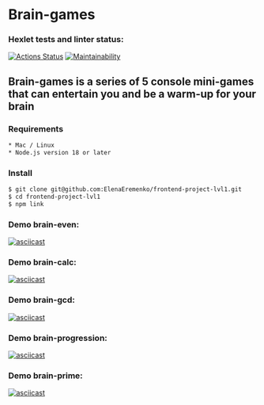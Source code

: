 # Brain-games

### Hexlet tests and linter status:

[![Actions Status](https://github.com/ElenaEremenko/frontend-project-lvl1/workflows/hexlet-check/badge.svg)](https://github.com/ElenaEremenko/frontend-project-lvl1/actions)
[![Maintainability](https://api.codeclimate.com/v1/badges/0d11d43b50587650e4a1/maintainability)](https://codeclimate.com/github/ElenaEremenko/frontend-project-lvl1/maintainability)

## Brain-games is a series of 5 console mini-games that can entertain you and be a warm-up for your brain

### Requirements

```bash
* Mac / Linux
* Node.js version 18 or later
```

### Install

```bash
$ git clone git@github.com:ElenaEremenko/frontend-project-lvl1.git
$ cd frontend-project-lvl1
$ npm link
```

### Demo brain-even:

[![asciicast](https://asciinema.org/a/5mJYI7TsxiIlFDZO91TlmkfT3.svg)](https://asciinema.org/a/5mJYI7TsxiIlFDZO91TlmkfT3)

### Demo brain-calc:

[![asciicast](https://asciinema.org/a/f8XUXlhJcCEbGWf1SmxqPniOi.svg)](https://asciinema.org/a/f8XUXlhJcCEbGWf1SmxqPniOi)

### Demo brain-gcd:

[![asciicast](https://asciinema.org/a/8miul6ju2yhhF4r1dPmsQAvMW.svg)](https://asciinema.org/a/8miul6ju2yhhF4r1dPmsQAvMW)

### Demo brain-progression:

[![asciicast](https://asciinema.org/a/fKFEc4nhwB49YNAZUVFEmhV5J.svg)](https://asciinema.org/a/fKFEc4nhwB49YNAZUVFEmhV5J)

### Demo brain-prime:

[![asciicast](https://asciinema.org/a/DAHdyEdvx6aR8zkP35ACLaNYd.svg)](https://asciinema.org/a/DAHdyEdvx6aR8zkP35ACLaNYd)
